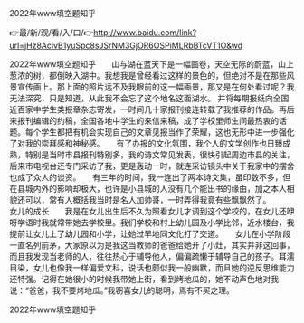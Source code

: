2022年www填空题知乎

👉最/新/观/看/入/口/👉http://www.baidu.com/link?url=jHz8AcivB1yuSpc8sJSrNM3GjOR6OSPiMLRbBTcVT1O&wd

2022年www填空题知乎　　山与湖在蓝天下是一幅画卷，天空无际的蔚蓝，山上葱浓的树，都倒映入湖中。我想我是曾经看过这样的景色的，但绝对不是在那些风景宣传画上。那上面的照片远不及我眼前的这一幅画景，那又是在何处看过呢？我无法深究，只是知道，从此我不会忘了这个地名这面湖水。
并将每期报纸向全国近百家中学生类报章杂志寄发，一时间几十家报刊接连转载了我推荐的作品。再后来报刊编辑的约稿，全国各地中学生的来信来稿，成了学校里师生间最热衷的话题。每个学生都把有机会实现自己的文章见报当作了荣耀，这也无形中进一步强化了对我的崇拜感和神秘感。　　有了办报的文化氛围，我个人的文学创作也日臻成熟，特别是当时市县报刊特别多，我的诗文常见发表，很快引起周边市县的关注，后来市电视台还专门采访了我，更是轰动一时，就连采访镜头中关于我家中的摆舍也成了众人的谈资。　　有三年的时间，我一连出了两本诗文集，虽印数不多，但在县城内外的影响却极大，也许是小县城的人没有几个能出书的缘由，加之本人相貌还可以，常有人概括我当时是名人加帅哥，一时弄得我竟有些飘飘然了。　　　　　　　　　　　　　女儿的成长　　我是在女儿出生后不久为照看女儿才调到这个学校的，在女儿还咿呀学语时我就常带她去学校里。我们学校和村上幼儿园及小学比邻，近水楼台，我提前让女儿上了幼儿园和小学，让她过早地同文化打了交道。　　女儿在小学阶段一直名列前茅，大家原以为是我这当教师的爸爸给她开了小灶，其实并非这回事，而且我发现当老师的人，往往热心于辅导他人，偏偏疏懒于辅导自己的孩子。耳濡目染，女儿也像我一样偏爱文科，说话也颇似我一般幽默，而且她的逆反思维能力还特强。记得在她很小的时候我带她上街，看到烤地瓜的，她不动声色地对我说：“爸爸，我不要烤地瓜。”我窃喜女儿的聪明，焉有不买之理。


2022年www填空题知乎

